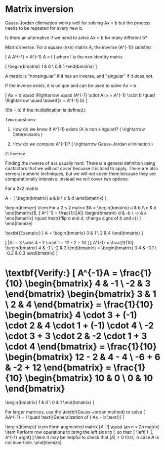 # Matrix inversion
Gauss-Jordan elimination works well for solving  Ax = b  but the process needs to be repeated for every new b.

Is there an alternative if we need to solve  Ax = b  for many different b?

Matrix inverse. For a square (nxn) matrix A, the inverse \(A^{-1}\) satisfies

\[
A A^{-1} = A^{-1} A = I
\] where I is the nxn identity matrix 

\[
\begin{bmatrix}
1 & 0 \\
0 & 1
\end{bmatrix}
\]

A matrix is "nonsingular" if it has an inverse, and "singular" if it does not.

If the inverse exists, it is unique and can be used to solve  Ax = b 

\[
Ax = b \quad \Rightarrow \quad (A^{-1} \cdot A) x = A^{-1} \cdot b \quad \Rightarrow \quad \boxed{x = A^{-1} b}
\]

(\(Ib = b\) if the multiplication is defined.)



Two questions:
1. How do we know if A^{-1} exists (A is non singular)?
 \( \rightarrow Determinants \) 

2. How do we compute A^{-1}?
\( \rightarrow Gauss-Jordan elimination \) 





2: Inverse

Finding the inverse of a is usually hard. There is a general definition using coafactors that we will not cover becuase it is hard to apply. There are also serveral numeric techniques, but we will not cover them because they are computationally intensive. Instead we will cover two options:

For a 2x2 matrix 

A = \[
\begin{bmatrix}
a & b \\
c & d
\end{bmatrix}
\],

\begin{itemize}
    \item For a $2 \times 2$ matrix $A = \begin{bmatrix} a & b \\ c & d \end{bmatrix}$,
    \[
    A^{-1} = \frac{1}{|A|} \begin{bmatrix} d & -b \\ -c & a \end{bmatrix}
    \quad \text{(flip $a$ and $d$, change signs of $b$ and $c$)}
    \]
\end{itemize}

\textbf{Example:} 
\[
A = \begin{bmatrix} 3 & 1 \\ 2 & 4 \end{bmatrix}
\]

\[
|A| = 3 \cdot 4 - 2 \cdot 1 = 12 - 2 = 10
\] 
\[
A^{-1} = \frac{1}{10} \begin{bmatrix} 4 & -1 \\ -2 & 3 \end{bmatrix}
= \begin{bmatrix} 0.4 & -0.1 \\ -0.2 & 0.3 \end{bmatrix}
\]


\textbf{Verify:}
\[
A^{-1}A = \frac{1}{10} 
\begin{bmatrix}
4 & -1 \\
-2 & 3
\end{bmatrix}
\begin{bmatrix}
3 & 1 \\
2 & 4
\end{bmatrix}
= \frac{1}{10}
\begin{bmatrix}
4 \cdot 3 + (-1) \cdot 2 & 4 \cdot 1 + (-1) \cdot 4 \\
-2 \cdot 3 + 3 \cdot 2 & -2 \cdot 1 + 3 \cdot 4
\end{bmatrix}
= \frac{1}{10}
\begin{bmatrix}
12 - 2 & 4 - 4 \\
-6 + 6 & -2 + 12
\end{bmatrix}
= \frac{1}{10}
\begin{bmatrix}
10 & 0 \\
0 & 10
\end{bmatrix}
=
\begin{bmatrix}
1 & 0 \\
0 & 1
\end{bmatrix}
\]

For larger matrices, use the \textbf{Gauss-Jordan method} to solve
\[
AA^{-1} = I \quad \text{(Generalization of } Ax = b \text{)}
\]

\begin{itemize}
    \item Form augmented matrix $\left[ A \,|\, I \right]$ \quad (an $n \times 2n$ matrix)
    \item Perform row operations to bring the left side to $I$, so that:
    \[
    \left[ I \,|\, A^{-1} \right]
    \]
    \item It may be helpful to check that $|A| \neq 0$ first, in case $A$ is not invertible.
\end{itemize}